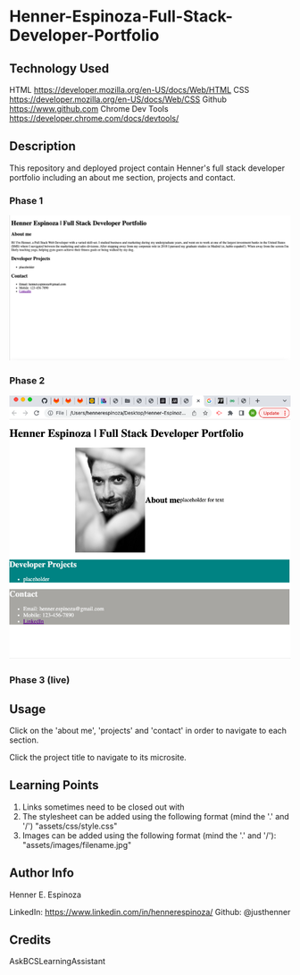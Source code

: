 # Henner-Espinoza-Full-Stack-Developer-Portfolio

## Technology Used

HTML                https://developer.mozilla.org/en-US/docs/Web/HTML
CSS                 https://developer.mozilla.org/en-US/docs/Web/CSS
Github              https://www.github.com
Chrome Dev Tools    https://developer.chrome.com/docs/devtools/

## Description

This repository and deployed project contain Henner's full stack developer portfolio including an about me section, projects and contact. 

### Phase 1
<img src="assets/images/justhenner_fullstackdevport_1.png">

### Phase 2
<img src="assets/images/justhenner_fullstackdevport_2.png">

### Phase 3 (live)

## Usage

Click on the 'about me', 'projects' and 'contact' in order to navigate to each section. 

Click the project title to navigate to its microsite.

## Learning Points
1. Links sometimes need to be closed out with </a>
2. The stylesheet can be added using the following format (mind the '.' and '/') "assets/css/style.css"
3. Images can be added using the following format (mind the '.' and '/'): "assets/images/filename.jpg"

## Author Info

Henner E. Espinoza

LinkedIn: https://www.linkedin.com/in/hennerespinoza/
Github: @justhenner

## Credits

AskBCSLearningAssistant